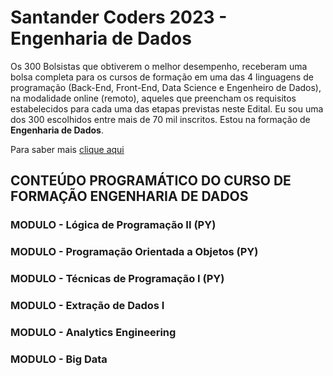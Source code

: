 # Santander Coders 2023 - Engenharia de Dados

<p>Os 300 Bolsistas que obtiverem o melhor desempenho, receberam uma bolsa completa para os cursos de formação em uma das 4 linguagens de programação (Back-End, Front-End, Data Science e Engenheiro de Dados), na modalidade online (remoto), aqueles que preencham os requisitos estabelecidos para cada uma das etapas previstas neste Edital. Eu sou uma dos 300 escolhidos entre mais de 70 mil inscritos. Estou na formação de <b>Engenharia de Dados</b>.</p>

<p>Para saber mais <a href="https://app.becas-santander.com/pt-BR/program/bolsas-santander-tecnologia-santander-coders-2023">clique aqui</a></p>

## CONTEÚDO PROGRAMÁTICO DO CURSO DE FORMAÇÃO ENGENHARIA DE DADOS
### MODULO - Lógica de Programação II (PY)
### MODULO - Programação Orientada a Objetos (PY)
### MODULO - Técnicas de Programação I (PY)
### MODULO - Extração de Dados I
### MODULO - Analytics Engineering
### MODULO - Big Data